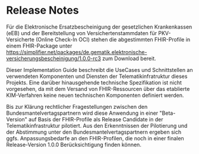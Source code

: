 # Release Notes

Für die Elektronische Ersatzbescheinigung der gesetzlichen Krankenkassen (eEB) und der Bereitstellung von Versichertenstammdaten für PKV-Versicherte (Online Check-In OCI) stehen die abgestimmten FHIR-Profile in einem FHIR-Package unter https://simplifier.net/packages/de.gematik.elektronische-versicherungsbescheinigung/1.0.0-rc3 zum Download bereit.

Dieser Implementation Guide beschreibt die UseCases und Schnittstellen an verwendeten Komponenten und Diensten der Telematikinfratruktur dieses Projekts. Eine darüber hinausgehende technische Spezifikation ist nicht vorgesehen, da mit dem Versand von FHIR-Ressourcen über das etablierte KIM-Verfahren keine neuen technischen Komponenten definiert werden.

Bis zur Klärung rechtlicher Fragestellungen zwischen den Bundesmantelvertagspartnern wird diese Anwendung in einer "Beta-Version" auf Basis der FHIR-Profile als Release Candidate in der Telematikinfrastruktur pilotiert. Aus den Erkenntnissen der Pilotierung und der Abstimmung unter den Bundesmantelvertagspartnern ergeben sich ggfs. Anpassungsbedarfe an den FHIR-Profilen, die noch in einer finalen Release-Version 1.0.0 Berücksichtigung finden können.
